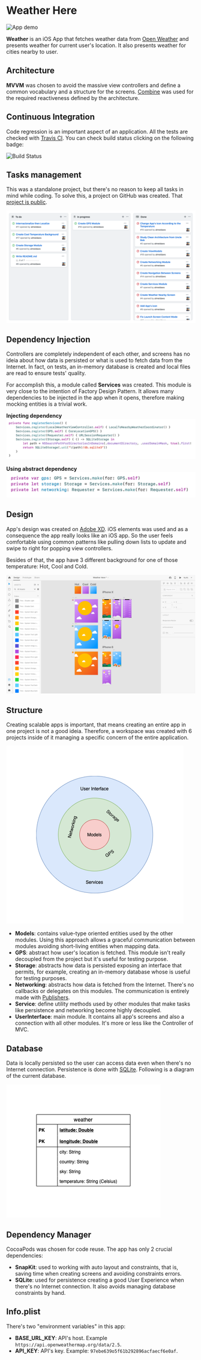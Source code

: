# Weather Here

![App demo](https://github.com/almeidaws/weatherhere/blob/master/docs/Demo.gif?raw=true)

**Weather** is an iOS App that fetches weather data from [Open Weather](https://openweathermap.org/) and presents weather for current user's location. It also presents weather for cities nearby to user.

## Architecture

**MVVM** was chosen to avoid the massive view controllers and define a common vocabulary and a structure for the screens. [Combine](https://developer.apple.com/documentation/combine) was used for the required reactiveness defined by the architecture.

## Continuous Integration

Code regression is an important aspect of an application. All the tests are checked with [Travis CI](https://travis-ci.org/). You can check build status clicking on the following badge:

![Build Status](https://travis-ci.org/almeidaws/weatherhere.svg?branch=master)

## Tasks management

This was a standalone project, but there's no reason to keep all tasks in mind while coding. To solve this, a project on GitHub was created. That [project is public](https://github.com/almeidaws/weatherhere/projects/1).

![Task Management](https://github.com/almeidaws/weatherhere/blob/master/docs/task_management.png?raw=true)

## Dependency Injection

Controllers are completely independent of each other, and screens has no ideia about how data is persisted or what is used to fetch data from the Internet. In fact, on tests, an in-memory database is created and local files are read to ensure tests' quality.

For accomplish this, a module called **Services** was created. This module is very close to the intention of Factory Design Pattern. It allows many dependencies to be injected in the app when it opens, therefore making mocking entities is a trivial work.

**Injecting dependency**
![Injecting Dependency](https://github.com/almeidaws/weatherhere/blob/master/docs/dependency_injection_1.png?raw=true)

**Using abstract dependency**
![Using abstract dependency](https://github.com/almeidaws/weatherhere/blob/master/docs/dependency_injection_2.png?raw=true)

## Design

App's design was created on [Adobe XD](https://www.adobe.com/products/xd.html). iOS elements was used and as a consequence the app really looks like an iOS app. So the user feels comfortable using common patterns like pulling down lists to update and swipe to right for popping view controllers.

Besides of that, the app have 3 different background for one of those temperature: Hot, Cool and Cold.

![Adobe XD Image](https://github.com/almeidaws/weatherhere/blob/master/docs/adobe_xd.png?raw=true)

## Structure

Creating scalable apps is important, that means creating an entire app in one project is not a good ideia. Therefore, a workspace was created  with 6 projects inside of it managing a specific concern of the entire application.

![App's Structure](https://github.com/almeidaws/weatherhere/blob/master/docs/structure.png?raw=true)

- **Models**: contains value-type oriented entities used by the other modules. Using this approach allows a graceful communication between modules avoiding short-living entities when mapping data.
- **GPS**: abstract how user's location is fetched. This module isn't really decoupled from the project but it's useful for testing purpose.
- **Storage**: abstracts how data is persisted exposing an interface that permits, for example, creating an in-memory database whose is useful for testing purposes.
- **Networking**: abstracts how data is fetched from the Internet. There's no callbacks or delegates on this modules. The communication is entirely made with [Publishers](https://developer.apple.com/documentation/combine/publisher).
- **Service**: define utility methods used by other modules that make tasks like persistence and networking become highly decoupled.
- **UserInterface**: main module. It contains all app's screens and also a connection with all other modules. It's more or less like the Controller of MVC.

## Database

Data is locally persisted so the user can access data even when there's no Internet connection. Persistence is done with [SQLite](https://www.sqlite.org/index.html). Following is a diagram of the current database.

![App's Structure](https://github.com/almeidaws/weatherhere/blob/master/docs/database.png?raw=true)

## Dependency Manager

CocoaPods was chosen for code reuse. The app has only 2 crucial dependencies:

- **SnapKit**: used to working with auto layout and constraints, that is, saving time when creating screens and avoiding constraints errors.
- **SQLite**: used for persistence creating a good User Experience when there's no Internet connection. It also avoids managing database constraints by hand.

## Info.plist

There's two "environment variables" in this app:

- **BASE_URL_KEY**: API's host. Example `https://api.openweathermap.org/data/2.5`.
- **API_KEY**: API's key. Example: `97ebe639o5f61b292896acfaecf6e0af`.
